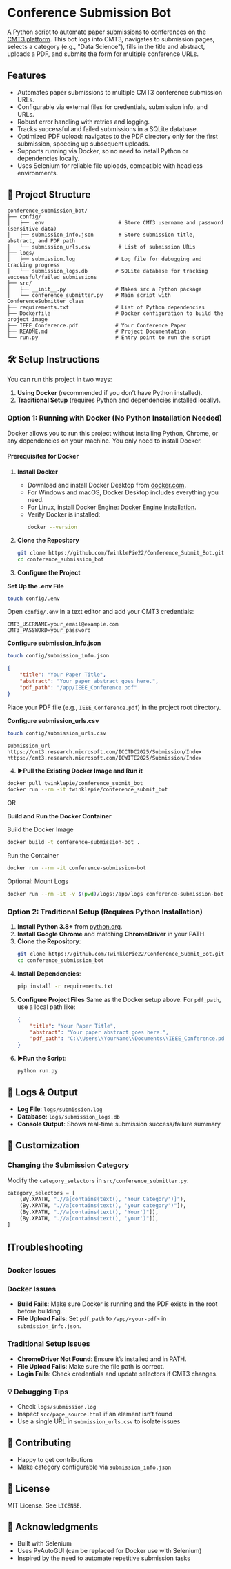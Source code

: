 # Conference Submission Bot

A Python script to automate paper submissions to conferences on the [CMT3 platform](https://cmt3.research.microsoft.com). This bot logs into CMT3, navigates to submission pages, selects a category (e.g., "Data Science"), fills in the title and abstract, uploads a PDF, and submits the form for multiple conference URLs.

## Features

- Automates paper submissions to multiple CMT3 conference submission URLs.
- Configurable via external files for credentials, submission info, and URLs.
- Robust error handling with retries and logging.
- Tracks successful and failed submissions in a SQLite database.
- Optimized PDF upload: navigates to the PDF directory only for the first submission, speeding up subsequent uploads.
- Supports running via Docker, so no need to install Python or dependencies locally.
- Uses Selenium for reliable file uploads, compatible with headless environments.

## 📁 Project Structure

```
conference_submission_bot/
├── config/
│   ├── .env                        # Store CMT3 username and password (sensitive data)
│   ├── submission_info.json        # Store submission title, abstract, and PDF path
│   └── submission_urls.csv         # List of submission URLs
├── logs/
│   ├── submission.log             # Log file for debugging and tracking progress
│   └── submission_logs.db         # SQLite database for tracking successful/failed submissions
├── src/
│   ├── __init__.py                # Makes src a Python package
│   └── conference_submitter.py    # Main script with ConferenceSubmitter class
├── requirements.txt               # List of Python dependencies
├── Dockerfile                     # Docker configuration to build the project image
├── IEEE_Conference.pdf            # Your Conference Paper
├── README.md                      # Project Documentation
└── run.py                         # Entry point to run the script
```

## 🛠 Setup Instructions

You can run this project in two ways:
1. **Using Docker** (recommended if you don’t have Python installed).
2. **Traditional Setup** (requires Python and dependencies installed locally).

### Option 1: Running with Docker (No Python Installation Needed)

Docker allows you to run this project without installing Python, Chrome, or any dependencies on your machine. You only need to install Docker.

#### Prerequisites for Docker

1. **Install Docker**
   - Download and install Docker Desktop from [docker.com](https://www.docker.com/products/docker-desktop/).
   - For Windows and macOS, Docker Desktop includes everything you need.
   - For Linux, install Docker Engine: [Docker Engine Installation](https://docs.docker.com/engine/install/).
   - Verify Docker is installed:
     ```bash
     docker --version
     ```

2. **Clone the Repository**
   ```bash
   git clone https://github.com/TwinklePie22/Conference_Submit_Bot.git
   cd conference_submission_bot
   ```

3. **Configure the Project**

**Set Up the .env File**

```bash
touch config/.env
```
Open `config/.env` in a text editor and add your CMT3 credentials:
```
CMT3_USERNAME=your_email@example.com
CMT3_PASSWORD=your_password
```

**Configure submission_info.json**

```bash
touch config/submission_info.json
```

```json
{
    "title": "Your Paper Title",
    "abstract": "Your paper abstract goes here.",
    "pdf_path": "/app/IEEE_Conference.pdf"
}
```
Place your PDF file (e.g., `IEEE_Conference.pdf`) in the project root directory.

**Configure submission_urls.csv**

```bash
touch config/submission_urls.csv
```

```csv
submission_url
https://cmt3.research.microsoft.com/ICCTDC2025/Submission/Index
https://cmt3.research.microsoft.com/ICWITE2025/Submission/Index
```

4. ▶️**Pull the Existing Docker Image and Run it**

```bash
docker pull twinklepie/conference_submit_bot
docker run --rm -it twinklepie/conference_submit_bot
```
 OR 

**Build and Run the Docker Container**

Build the Docker Image
```bash
docker build -t conference-submission-bot .
```

Run the Container
```bash
docker run --rm -it conference-submission-bot
```

Optional: Mount Logs
```bash
docker run --rm -it -v $(pwd)/logs:/app/logs conference-submission-bot
```

### Option 2: Traditional Setup (Requires Python Installation)

1. **Install Python 3.8+** from [python.org](https://www.python.org/).
2. **Install Google Chrome** and matching **ChromeDriver** in your PATH.
3. **Clone the Repository**:
    ```bash
    git clone https://github.com/TwinklePie22/Conference_Submit_Bot.git
    cd conference_submission_bot
    ```
4. **Install Dependencies**:
   ```bash
   pip install -r requirements.txt
   ```
5. **Configure Project Files**
    Same as the Docker setup above. For `pdf_path`, use a local path like:
    ```json
    {
        "title": "Your Paper Title",
        "abstract": "Your paper abstract goes here.",
        "pdf_path": "C:\\Users\\YourName\\Documents\\IEEE_Conference.pdf"
    }
    ```
6. ▶️**Run the Script**:
   ```bash
   python run.py
   ```

## 📄 Logs & Output
- **Log File**: `logs/submission.log`
- **Database**: `logs/submission_logs.db`
- **Console Output**: Shows real-time submission success/failure summary

<!-- ### Example Output
```
Submission Summary:
Successful submissions: 2
✓ https://cmt3.research.microsoft.com/ICCTDC2025/Submission/Index
✓ https://cmt3.research.microsoft.com/ICWITE2025/Submission/Index
Failed submissions: 1
X https://cmt3.research.microsoft.com/ICEI2026/Submission/Index
``` -->

## 🔧 Customization

### Changing the Submission Category
 
Modify the `category_selectors` in `src/conference_submitter.py`:
```python
category_selectors = [
    (By.XPATH, ".//a[contains(text(), 'Your Category')]"),
    (By.XPATH, ".//a[contains(text(), 'your category')"]),
    (By.XPATH, ".//a[contains(text(), 'Your')"]),
    (By.XPATH, ".//a[contains(text(), 'your')"]),
]
```

<!-- Change Retry Count  
Modify `max_retries` in `run.py`:
```python
submitter = ConferenceSubmitter(username, password, max_retries=5)
``` -->

## ❗Troubleshooting

### Docker Issues
### Docker Issues
- **Build Fails**: Make sure Docker is running and the PDF exists in the root before building.
- **File Upload Fails**: Set `pdf_path` to `/app/<your-pdf>` in `submission_info.json`.

### Traditional Setup Issues
- **ChromeDriver Not Found**: Ensure it’s installed and in PATH.
- **File Upload Fails**: Make sure the file path is correct.
- **Login Fails**: Check credentials and update selectors if CMT3 changes.

### 💡 Debugging Tips
- Check `logs/submission.log`
- Inspect `src/page_source.html` if an element isn’t found
- Use a single URL in `submission_urls.csv` to isolate issues

## 🤝 Contributing
- Happy to get contributions
- Make category configurable via `submission_info.json`

## 📜 License
MIT License. See `LICENSE`.

## 🙌 Acknowledgments
- Built with Selenium
- Uses PyAutoGUI (can be replaced for Docker use with Selenium)
- Inspired by the need to automate repetitive submission tasks

